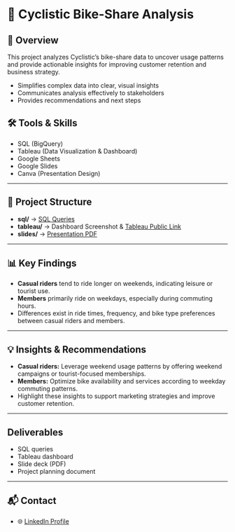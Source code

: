 # 🚴 Cyclistic Bike-Share Analysis

## 📌 Overview
This project analyzes Cyclistic’s bike-share data to uncover usage patterns and provide actionable insights for improving customer retention and business strategy.

- Simplifies complex data into clear, visual insights  
- Communicates analysis effectively to stakeholders  
- Provides recommendations and next steps  

## 🛠️ Tools & Skills
- SQL (BigQuery)
- Tableau (Data Visualization & Dashboard)
- Google Sheets
- Google Slides
- Canva (Presentation Design)

---

## 📂 Project Structure
- **sql/** → [SQL Queries](./sql/queries.sql)  
- **tableau/** → Dashboard Screenshot & [Tableau Public Link](./tableau/Dashboard.png)  
- **slides/** → [Presentation PDF](./slides/Slide_Bike_Share.pdf)  

---

## 📊 Key Findings
- **Casual riders** tend to ride longer on weekends, indicating leisure or tourist use.  
- **Members** primarily ride on weekdays, especially during commuting hours.  
- Differences exist in ride times, frequency, and bike type preferences between casual riders and members.  

---

## 💡 Insights & Recommendations
- **Casual riders:** Leverage weekend usage patterns by offering weekend campaigns or tourist-focused memberships.  
- **Members:** Optimize bike availability and services according to weekday commuting patterns. 
- Highlight these insights to support marketing strategies and improve customer retention.  

---

## Deliverables
- SQL queries
- Tableau dashboard 
- Slide deck (PDF)
- Project planning document

---

## 📬 Contact
- 🌐 [LinkedIn Profile](https://www.linkedin.com/in/kimiko-hashimoto-king/)
